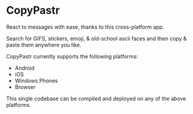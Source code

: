 # CopyPastr

React to messages with ease, thanks to this cross-platform app. 

Search for GIFS, stickers, emoji, & old-school ascii faces and then copy & paste them anywhere you like. 

CopyPastr currently supports the following platforms:
- Android
- iOS
- Windows Phones
- Browser

This single codebase can be compiled and deployed on any of the above platforms. 
